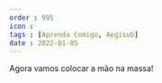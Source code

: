 ```yaml
---
order : 995
icon : 
tags : [Aprenda Comigo, Aegisub]
date : 2022-01-05
---
```

Agora vamos colocar a mão na massa!